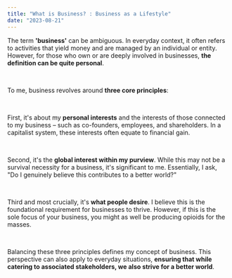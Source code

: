 ```yaml
---
title: "What is Business? : Business as a Lifestyle"
date: "2023-08-21"
---
```


The term **'business'** can be ambiguous. In everyday context, it often refers to activities that yield money and are managed by an individual or entity. However, for those who own or are deeply involved in businesses, **the definition can be quite personal**.

&nbsp;

To me, business revolves around **three core principles**:

&nbsp;

First, it's about my **personal interests** and the interests of those connected to my business – such as co-founders, employees, and shareholders. In a capitalist system, these interests often equate to financial gain.

&nbsp;

Second, it's the **global interest within my purview**. While this may not be a survival necessity for a business, it's significant to me. Essentially, I ask, "Do I genuinely believe this contributes to a better world?"

&nbsp;

Third and most crucially, it's **what people desire**. I believe this is the foundational requirement for businesses to thrive. However, if this is the sole focus of your business, you might as well be producing opioids for the masses.

&nbsp;

Balancing these three principles defines my concept of business. This perspective can also apply to everyday situations, **ensuring that while catering to associated stakeholders, we also strive for a better world**.
